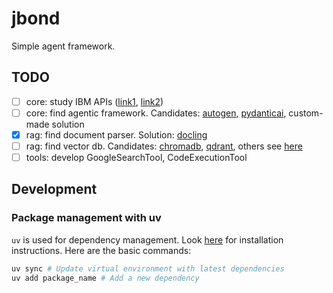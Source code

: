 # jbond

Simple agent framework.

## TODO

- [ ] core: study IBM APIs ([link1](https://github.com/IBM/watson-machine-learning-samples/blob/master/README.md), [link2](https://github.com/IBM/watson-machine-learning-samples/blob/master/cloud/notebooks/python_sdk/deployments/foundation_models/chat/Use%20watsonx%2C%20and%20%60mistral-large%60%20to%20make%20simple%20chat%20conversation%20and%20tool%20calls.ipynb))
- [ ] core: find agentic framework. Candidates: [autogen](https://github.com/microsoft/autogen), [pydanticai](https://github.com/pydantic/pydantic-ai), custom-made solution
- [x] rag: find document parser. Solution: [docling](https://github.com/DS4SD/docling)
- [ ] rag: find vector db. Candidates: [chromadb](https://github.com/chroma-core/chroma), [qdrant](https://github.com/qdrant/qdrant), others see [here](https://superlinked.com/vector-db-comparison)
- [ ] tools: develop GoogleSearchTool, CodeExecutionTool

## Development

### Package management with uv

```uv``` is used for dependency management. Look [here](https://github.com/astral-sh/uv?tab=readme-ov-file) for installation instructions. Here are the basic commands:

```bash
uv sync # Update virtual environment with latest dependencies
uv add package_name # Add a new dependency
```
